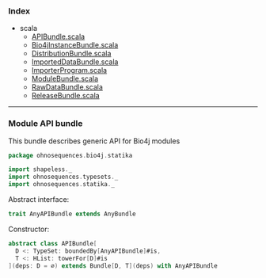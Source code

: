 ### Index

+ scala
  + [APIBundle.scala](APIBundle.md)
  + [Bio4jInstanceBundle.scala](Bio4jInstanceBundle.md)
  + [DistributionBundle.scala](DistributionBundle.md)
  + [ImportedDataBundle.scala](ImportedDataBundle.md)
  + [ImporterProgram.scala](ImporterProgram.md)
  + [ModuleBundle.scala](ModuleBundle.md)
  + [RawDataBundle.scala](RawDataBundle.md)
  + [ReleaseBundle.scala](ReleaseBundle.md)

------

 ### Module API bundle

This bundle describes generic API for Bio4j modules


```scala
package ohnosequences.bio4j.statika

import shapeless._
import ohnosequences.typesets._
import ohnosequences.statika._
```

Abstract interface:

```scala
trait AnyAPIBundle extends AnyBundle
```

Constructor:

```scala
abstract class APIBundle[
  D <: TypeSet: boundedBy[AnyAPIBundle]#is, 
  T <: HList: towerFor[D]#is
](deps: D = ∅) extends Bundle[D, T](deps) with AnyAPIBundle

```

